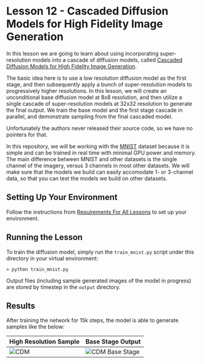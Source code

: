 # Lesson 12 - Cascaded Diffusion Models for High Fidelity Image Generation

In this lesson we are going to learn about using incorporating super-resolution models into a cascade of diffusion models, called [Cascaded Diffusion Models for High Fidelity Image Generation](https://arxiv.org/abs/2106.15282). 

The basic idea here is to use a low resolution diffusion model as the first stage, and then subsequently apply a bunch of super-resolution models to progressively higher resolutions. In this lesson, we will create an unconditional base diffusion model at 8x8 resolution, and then utilize a single cascade of super-resolution models at 32x32 resolution to generate the final output. We train the base model and the first stage cascade in parallel, and demonstrate sampling from the final cascaded model.

Unfortunately the authors never released their source code, so we have no pointers for that.

In this repository, we will be working with the [MNIST](https://en.wikipedia.org/wiki/MNIST_database) dataset because it is simple and can be trained in real time with minimal GPU power and memory. The main difference between MNIST and other datasets is the single channel of the imagery, versus 3 channels in most other datasets. We will make sure that the models we build can easily accomodate 1- or 3-channel data, so that you can test the models we build on other datasets.

## Setting Up Your Environment

Follow the instructions from [Requirements For All Lessons](https://github.com/swookey-thinky/mindiffusion?tab=readme-ov-file#requirements-for-all-lessons) to set up your environment.

## Running the Lesson

To train the diffusion model, simply run the `train_mnist.py` script under this directory in your virtual environment:

```
> python train_mnist.py
```

Output files (including sample generated images of the model in progress) are stored by timestep in the `output` directory.

## Results

After training the network for 15k steps, the model is able to generate samples like the below:

| High Resolution Sample | Base Stage Output 
| ----- | ----- 
| ![CDM](https://drive.google.com/uc?export=view&id=13Ii508SuNxIyVD8tirihxOe87mQhrgYn) | ![CDM Base Stage](https://drive.google.com/uc?export=view&id=1D8VTcd0jVxVMZAApzLE6LscQu_VGXPmX) 
